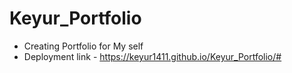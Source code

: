 # Keyur_Portfolio
- Creating Portfolio for My self
- Deployment link - https://keyur1411.github.io/Keyur_Portfolio/#
